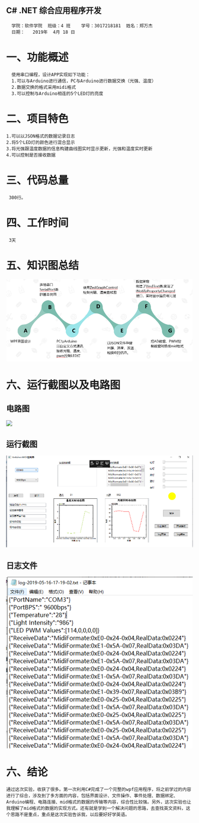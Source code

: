 ## C# .NET 综合应用程序开发
      学院：软件学院  班级：4 班    学号：3017218181  姓名：郑万杰
      日期：   2019年  4月 18 日
# 一、功能概述
      使用串口编程，设计APP实现如下功能：
	  1.可以与Arduino进行通信，PC与Arduino进行数据交换（光强、温度）
	  2.数据交换的格式采用midi格式
	  3.可以控制与Arduino相连的5个LED灯的亮度
# 二、项目特色
    1.可以以JSON格式的数据记录日志
    2.将5个LED灯的颜色进行混合显示
	3.将光强跟温度数据的信息构建曲线图实时显示更新，光强和温度实时更新
	4.可以控制是否接收数据
# 三、代码总量
     300行。
# 四、工作时间
     3天
# 五、知识图总结
 ![](images/png1.png)
# 六、运行截图以及电路图
## 电路图
![](images/png2.png)
## 运行截图
![](images/png3.png)
## 日志文件
![](images/png4.png)
# 六、结论
    通过这次实验，收获了很多。第一次利用C#完成了一个完整的wpf应用程序，将之前学过的内容进行了综合，涉及到了多方面的内容，包括界面设计、文件操作、事件处理、数据绑定、Arduino编程、电路连接、mid格式的数据的传输等内容，综合性比较强。另外，这次实验也让我理解了mid格式的数据的实现方式。还有就是学到一个解决问题的思路，去查找英文资料，这个思路不是重点，重点是这次实验告诉我，以后要好好学英语。 
